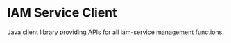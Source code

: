 # IAM Service Client
Java client library providing APIs for all iam-service management functions.
 


